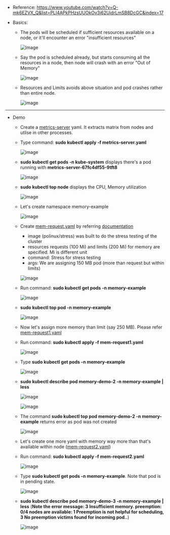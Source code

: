 - Reference: https://www.youtube.com/watch?v=Q-mk6EZVX_Q&list=PLl4APkPHzsUUOkOv3i62UidrLmSB8DcGC&index=17

- Basics:
  - The pods will be scheduled if sufficient resources available on a node, or it'll encounter an error "insufficient resources"

    ![image](https://github.com/user-attachments/assets/0e341aa7-183c-46cc-a9c1-45c0fc6555f4)

  - Say the pod is scheduled already, but starts consuming all the resources in a node, then node will crash with an error "Out of Memory"

      ![image](https://github.com/user-attachments/assets/d680cbe9-81e0-444b-a195-9be2de89b719)

  - Resources and Limits avoids above situation and pod crashes rather than entire node.

    ![image](https://github.com/user-attachments/assets/741badc3-b5c7-481f-a70b-472445487c00)

-------------------------------------------------
- Demo
  - Create a [metrics-server](https://github.com/piyushsachdeva/CKA-2024/blob/main/Resources/Day16/metrics-server.yaml) yaml. It extracts matrix from nodes and utlise in other processes.

  - Type command: **sudo kubectl apply -f metrics-server.yaml**

     ![image](https://github.com/user-attachments/assets/230235a6-92fe-4efe-9592-42ee0e0f629e)

  - **sudo kubectl get pods -n kube-system** displays there's a pod running with **metrics-server-67fc4df55-9tft8**

     ![image](https://github.com/user-attachments/assets/5462438c-d532-4b86-8002-b0742497cacf)

  - **sudo kubectl top node** displays the CPU, Memory utilization

     ![image](https://github.com/user-attachments/assets/0d49b77e-2919-404b-8a85-665440449072)

  - Let's create namespace memory-example

     ![image](https://github.com/user-attachments/assets/86c8d40f-6715-44c7-8bd6-350268f38b41)

  - Create [mem-request.yaml](https://github.com/Ajit1279/GCP_Learning/blob/main/Docker_K8S/K8S/concepts/mem-request.yaml) by referring [documentation](https://kubernetes.io/docs/tasks/configure-pod-container/assign-memory-resource/#specify-a-memory-request-and-a-memory-limit)
    - image (polinux/stress) was built to do the stress testing of the cluster
    - resources requests (100 Mi) and limits (200 Mi) for memory are specified. Mi is different unit
    - command: Stress for stress testing
    - args: We are assigning 150 MB pod (more than request but within limits)  

     ![image](https://github.com/user-attachments/assets/42bd6349-e7b6-432d-8d5e-6f737e643770)

  - Run command: **sudo kubectl get pods -n memory-example**

     ![image](https://github.com/user-attachments/assets/72dcbee6-5b0b-4a0c-b383-f4149964150b)

  - **sudo kubectl top pod -n memory-example**

     ![image](https://github.com/user-attachments/assets/7ae67a10-0251-4d7d-b9a5-5c178ab2910a)

  - Now let's assign more memory than limit (say 250 MB). Please refer [mem-request1.yaml](https://github.com/Ajit1279/GCP_Learning/blob/main/Docker_K8S/K8S/concepts/mem-request1.yaml)

  - Run command: **sudo kubectl apply -f mem-request1.yaml**

    ![image](https://github.com/user-attachments/assets/9f479ef4-4416-499c-ae8f-cf5bb3ef6f9b)

  - Type **sudo kubectl get pods -n memory-example**

    ![image](https://github.com/user-attachments/assets/6c4ff596-60a9-4bdc-8018-b21d593b7b2a)

  - **sudo kubectl describe pod memory-demo-2 -n memory-example | less**

     ![image](https://github.com/user-attachments/assets/7b46dd77-ef85-4636-b20b-9986fc4e6524)
    

     ![image](https://github.com/user-attachments/assets/c9947900-da1c-4f9d-99eb-aaae58a979ab)

  - The command **sudo kubectl top pod memory-demo-2 -n memory-example** returns error as pod was not created

      ![image](https://github.com/user-attachments/assets/9d2f468b-3e36-49e2-b8b0-4b8d8e3b3e84)

  - Let's create one more yaml with memory way more than that's available within node ([mem-request2.yaml](https://github.com/Ajit1279/GCP_Learning/blob/main/Docker_K8S/K8S/concepts/mem-request2.yaml))      

  - Run command: **sudo kubectl apply -f mem-request2.yaml**

      ![image](https://github.com/user-attachments/assets/1d974b86-bfbf-461a-8fa8-71915012ed16)

  - Type **sudo kubectl get pods -n memory-example**. Note that pod is in pending state.

      ![image](https://github.com/user-attachments/assets/aa9188c0-641e-4cc0-b34f-c6b63b3166fc)

  - **sudo kubectl describe pod memory-demo-3 -n memory-example | less** (**Note the error message: 3 Insufficient memory. preemption: 0/4 nodes are available: 1 Preemption is not helpful for scheduling, 3 No preemption victims found for incoming pod..**)

      ![image](https://github.com/user-attachments/assets/94e3d8f3-d4d2-44f0-9570-28f348db592a)

